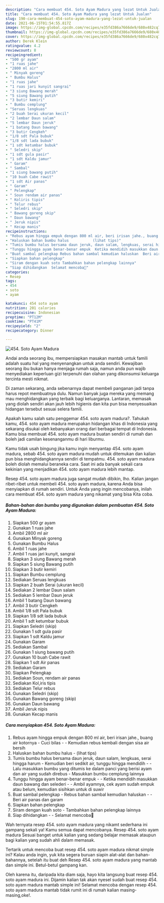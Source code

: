 ```yaml
---
description: "Cara membuat 454. Soto Ayam Madura yang lezat Untuk Jualan"
title: "Cara membuat 454. Soto Ayam Madura yang lezat Untuk Jualan"
slug: 190-cara-membuat-454-soto-ayam-madura-yang-lezat-untuk-jualan
date: 2021-06-15T01:54:55.817Z
image: https://img-global.cpcdn.com/recipes/e35fd386a7666de9/680x482cq70/454-soto-ayam-madura-foto-resep-utama.jpg
thumbnail: https://img-global.cpcdn.com/recipes/e35fd386a7666de9/680x482cq70/454-soto-ayam-madura-foto-resep-utama.jpg
cover: https://img-global.cpcdn.com/recipes/e35fd386a7666de9/680x482cq70/454-soto-ayam-madura-foto-resep-utama.jpg
author: Derek Klein
ratingvalue: 4.2
reviewcount: 8
recipeingredient:
- "500 gr ayam"
- "1 ruas jahe"
- "2800 ml air"
- " Minyak goreng"
- " Bumbu Halus"
- "1 ruas jahe"
- "1 ruas jari kunyit sangrai"
- "3 siung Bawang merah"
- "5 siung Bawang putih"
- "3 butir kemiri"
- " Bumbu cemplung"
- "Seruas lengkuas"
- "2 buah Serai ukuran kecil"
- "2 lembar Daun salam"
- "5 lembar Daun jeruk"
- "1 batang Daun bawang"
- "3 butir Cengkeh"
- "1/8 sdt Pala bubuk"
- "1/8 sdt lada bubuk"
- "1 sdt ketumbar bubuk"
- " Seledri skip"
- "1 sdt gula pasir"
- "1 sdt Kaldu jamur"
- " Garam"
- " Sambal"
- "1 siung bawang putih"
- "10 buah Cabe rawit"
- "1 sdt Air panas"
- " Garam"
- " Pelengkap"
- " Soun rendam air panas"
- " Koliris tipis"
- " Telur rebus"
- " Seledri skip"
- " Bawang goreng skip"
- " Daun bawang"
- " Jeruk nipis"
- " Kecap manis"
recipeinstructions:
- "Rebus ayam hingga empuk dengan 800 ml air, beri irisan jahe., buang air kotornya Cuci bilas  Kemudian rebus kembali dengan sisa air bersih"
- "Haluskan bahan bumbu halus           (lihat tips)"
- "Tumis bumbu halus bersama daun jeruk, daun salam, lengkuas, serai hingga harum Kemudian beri sedikit air, tunggu hingga mendidih  Lalu masukkan bumbu yang ditumis ke dalam panci yang berisi ayam dan air yang sudah direbus Masukkan bumbu cemplung lainnya"
- "Tunggu hingga ayam benar-benar empuk  Ketika mendidih masukkan daun bawang dan selederi  Ambil ayamnya, cek ayam sudah empuk atau belum, kemudian sisihkan untuk di suwir"
- "Buat sambal pelengkap Rebus bahan sambal kemudian haluskan  Beri air panas dan garam"
- "Siapkan bahan pelengkap"
- "Siram dengan kuah soto Tambahkan bahan pelengkap lainnya"
- "Siap dihidangkan  Selamat mencoba💜"
categories:
- Resep
tags:
- 454
- soto
- ayam

katakunci: 454 soto ayam 
nutrition: 201 calories
recipecuisine: Indonesian
preptime: "PT12M"
cooktime: "PT41M"
recipeyield: "2"
recipecategory: Dinner

---
```



![454. Soto Ayam Madura](https://img-global.cpcdn.com/recipes/e35fd386a7666de9/680x482cq70/454-soto-ayam-madura-foto-resep-utama.jpg)

Andai anda seorang ibu, mempersiapkan masakan mantab untuk famili adalah suatu hal yang menyenangkan untuk anda sendiri. Kewajiban seorang ibu bukan hanya menjaga rumah saja, namun anda pun wajib menyediakan keperluan gizi terpenuhi dan olahan yang dikonsumsi keluarga tercinta mesti nikmat.

Di zaman  sekarang, anda sebenarnya dapat membeli panganan jadi tanpa harus repot membuatnya dulu. Namun banyak juga mereka yang memang mau menghidangkan yang terbaik bagi keluarganya. Lantaran, memasak yang diolah sendiri akan jauh lebih higienis dan kita pun bisa menyesuaikan hidangan tersebut sesuai selera famili. 



Apakah kamu salah satu penggemar 454. soto ayam madura?. Tahukah kamu, 454. soto ayam madura merupakan hidangan khas di Indonesia yang sekarang disukai oleh kebanyakan orang dari berbagai tempat di Indonesia. Kamu bisa membuat 454. soto ayam madura buatan sendiri di rumah dan boleh jadi camilan kesenanganmu di hari liburmu.

Kamu tidak usah bingung jika kamu ingin menyantap 454. soto ayam madura, sebab 454. soto ayam madura mudah untuk ditemukan dan kalian pun bisa menghidangkannya sendiri di tempatmu. 454. soto ayam madura boleh diolah memalui beraneka cara. Saat ini ada banyak sekali cara kekinian yang menjadikan 454. soto ayam madura lebih mantap.

Resep 454. soto ayam madura juga sangat mudah dibikin, lho. Kalian jangan ribet-ribet untuk membeli 454. soto ayam madura, karena Anda bisa menyiapkan di rumah sendiri. Untuk Anda yang ingin mencobanya, inilah cara membuat 454. soto ayam madura yang nikamat yang bisa Kita coba.

<!--inarticleads1-->

##### Bahan-bahan dan bumbu yang digunakan dalam pembuatan 454. Soto Ayam Madura:

1. Siapkan 500 gr ayam
1. Gunakan 1 ruas jahe
1. Ambil 2800 ml air
1. Gunakan  Minyak goreng
1. Gunakan  Bumbu Halus
1. Ambil 1 ruas jahe
1. Ambil 1 ruas jari kunyit, sangrai
1. Siapkan 3 siung Bawang merah
1. Siapkan 5 siung Bawang putih
1. Siapkan 3 butir kemiri
1. Siapkan  Bumbu cemplung
1. Sediakan Seruas lengkuas
1. Siapkan 2 buah Serai (ukuran kecil)
1. Sediakan 2 lembar Daun salam
1. Sediakan 5 lembar Daun jeruk
1. Ambil 1 batang Daun bawang
1. Ambil 3 butir Cengkeh
1. Ambil 1/8 sdt Pala bubuk
1. Siapkan 1/8 sdt lada bubuk
1. Ambil 1 sdt ketumbar bubuk
1. Siapkan  Seledri (skip)
1. Gunakan 1 sdt gula pasir
1. Siapkan 1 sdt Kaldu jamur
1. Gunakan  Garam
1. Sediakan  Sambal
1. Gunakan 1 siung bawang putih
1. Gunakan 10 buah Cabe rawit
1. Siapkan 1 sdt Air panas
1. Sediakan  Garam
1. Siapkan  Pelengkap
1. Sediakan  Soun, rendam air panas
1. Sediakan  Kol,iris tipis
1. Sediakan  Telur rebus
1. Gunakan  Seledri (skip)
1. Gunakan  Bawang goreng (skip)
1. Gunakan  Daun bawang
1. Ambil  Jeruk nipis
1. Gunakan  Kecap manis




<!--inarticleads2-->

##### Cara menyiapkan 454. Soto Ayam Madura:

1. Rebus ayam hingga empuk dengan 800 ml air, beri irisan jahe., buang air kotornya - Cuci bilas -  - Kemudian rebus kembali dengan sisa air bersih
1. Haluskan bahan bumbu halus -           (lihat tips)
1. Tumis bumbu halus bersama daun jeruk, daun salam, lengkuas, serai hingga harum - Kemudian beri sedikit air, tunggu hingga mendidih -  - Lalu masukkan bumbu yang ditumis ke dalam panci yang berisi ayam dan air yang sudah direbus - Masukkan bumbu cemplung lainnya
1. Tunggu hingga ayam benar-benar empuk -  - Ketika mendidih masukkan daun bawang dan selederi -  - Ambil ayamnya, cek ayam sudah empuk atau belum, kemudian sisihkan untuk di suwir
1. Buat sambal pelengkap - Rebus bahan sambal kemudian haluskan -  - Beri air panas dan garam
1. Siapkan bahan pelengkap
1. Siram dengan kuah soto - Tambahkan bahan pelengkap lainnya
1. Siap dihidangkan -  - Selamat mencoba💜




Wah ternyata resep 454. soto ayam madura yang nikamt sederhana ini gampang sekali ya! Kamu semua dapat mencobanya. Resep 454. soto ayam madura Sesuai banget untuk kalian yang sedang belajar memasak ataupun bagi kalian yang sudah ahli dalam memasak.

Tertarik untuk mencoba buat resep 454. soto ayam madura nikmat simple ini? Kalau anda ingin, yuk kita segera buruan siapin alat-alat dan bahan-bahannya, setelah itu buat deh Resep 454. soto ayam madura yang mantab dan simple ini. Betul-betul gampang kan. 

Oleh karena itu, daripada kita diam saja, hayo kita langsung buat resep 454. soto ayam madura ini. Dijamin kalian tak akan nyesel sudah buat resep 454. soto ayam madura mantab simple ini! Selamat mencoba dengan resep 454. soto ayam madura mantab tidak rumit ini di rumah kalian masing-masing,oke!.

